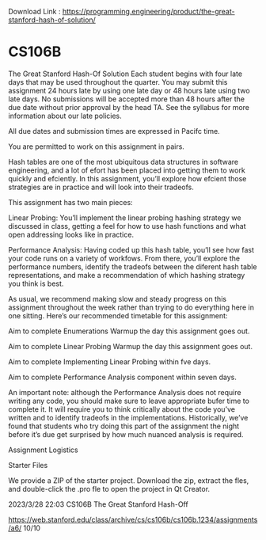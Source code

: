 Download Link : https://programming.engineering/product/the-great-stanford-hash-of-solution/

# CS106B
The Great Stanford Hash-Of Solution
Each student begins with four late days that may be used throughout the quarter. You may submit this assignment 24 hours late by using one late day or 48 hours late using two late days. No submissions will be accepted more than 48 hours after the due date without prior approval by the head TA. See the syllabus for more information about our late policies.

All due dates and submission times are expressed in Pacifc time.

You are permitted to work on this assignment in pairs.

Hash tables are one of the most ubiquitous data structures in software engineering, and a lot of efort has been placed into getting them to work quickly and efciently. In this assignment, you’ll explore how efcient those strategies are in practice and will look into their tradeofs.

This assignment has two main pieces:

Linear Probing: You’ll implement the linear probing hashing strategy we discussed in class, getting a feel for how to use hash functions and what open addressing looks like in practice.

Performance Analysis: Having coded up this hash table, you’ll see how fast your code runs on a variety of workfows. From there, you’ll explore the performance numbers, identify the tradeofs between the diferent hash table representations, and make a recommendation of which hashing strategy you think is best.

As usual, we recommend making slow and steady progress on this assignment throughout the week rather than trying to do everything here in one sitting. Here’s our recommended timetable for this assignment:

Aim to complete Enumerations Warmup the day this assignment goes out.

Aim to complete Linear Probing Warmup the day this assignment goes out.

Aim to complete Implementing Linear Probing within fve days.

Aim to complete Performance Analysis component within seven days.

An important note: although the Performance Analysis does not require writing any code, you should make sure to leave appropriate bufer time to complete it. It will require you to think critically about the code you’ve written and to identify tradeofs in the implementations. Historically, we’ve found that students who try doing this part of the assignment the night before it’s due get surprised by how much nuanced analysis is required.

Assignment Logistics

Starter Files

We provide a ZIP of the starter project. Download the zip, extract the fles, and double-click the .pro fle to open the project in Qt Creator.

                		
                		
                			
                		

2023/3/28 22:03 CS106B The Great Stanford Hash-Off

https://web.stanford.edu/class/archive/cs/cs106b/cs106b.1234/assignments/a6/ 10/10

